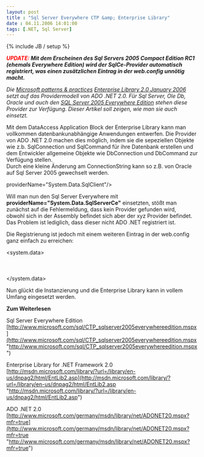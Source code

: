 ```yaml
---
layout: post
title : "Sql Server Everywhere CTP &amp; Enterprise Library"
date : 04.11.2006 14:01:00
tags: [.NET, Sql Server]
---
```

{% include JB / setup %}

<em><strong><font color="#ff0000">UPDATE:</font> Mit dem Erscheinen des Sql Servers 2005 Compact Edition RC1 (ehemals Everywhere Edition) wird der SqlCe-Provider automatisch registriert, was einen zusätzlichen Eintrag in der web.config unnötig macht.</strong></em>

<em>Die [Microsoft patterns & practices](http://msdn.microsoft.com/practices/) [Enterprise Library 2.0 January 2006](http://www.microsoft.com/downloads/details.aspx?FamilyId=5A14E870-406B-4F2A-B723-97BA84AE80B5&displaylang=en) setzt auf das Providermodell von ADO .NET 2.0. Für Sql Server, Ole Db, Oracle und auch den [SQL Server 2005 Everywhere Edition](http://www.microsoft.com/sql/CTP_sqlserver2005everywhereedition.mspx) stehen diese Provider zur Verfügung. Dieser Artikel soll zeigen, wie man sie auch einsetzt.</em>

Mit dem DataAccess Application Block der Enterprise Library kann man vollkommen datenbankunabhängige Anwendungen entwerfen. Die Provider von ADO .NET 2.0 machen dies möglich, indem sie die sepeziellen Objekte wie z.b. SqlConnection und SqlCommand für ihre Datenbank erstellen und dem Entwickler allgemeine Objekte wie DbConnection und DbCommand zur Verfügung stellen.  
Durch eine kleine Änderung am ConnectionString kann so z.B. von Oracle auf Sql Server 2005 gewechselt werden.

<connectionStrings>  
<add name="AppDatabase" connectionString="Data Source=(local);Initial Catalog=dbname;User Id=user;Password=pwd;" <strong>providerName="System.Data.SqlClient"</strong>/>  
</connectionStrings>

Will man nun den Sql Server Everywhere mit <strong>providerName="System.Data.SqlServerCe"</strong> einsetzten, stößt man zunächst auf die Fehlermeldung, dass kein Provider gefunden wird, obwohl sich in der Assembly befindet sich aber der xyz Provider befindet. Das Problem ist lediglich, dass dieser nicht ADO .NET registriert ist.

Die Registrierung ist jedoch mit einem weiteren Eintrag in der web.config ganz einfach zu erreichen:

<system.data>  
<DbProviderFactories>  
<add name="SQL Server 2005 Everywhere Data Provider"  
invariant="System.Data.SqlServerCe"  
description=".NET Framework Data Provider for Microsoft SQL Server 2005 Mobile Edition"  
type="System.Data.SqlServerCe.SqlCeProviderFactory,  
System.Data.SqlServerCe, Version=9.0.242.0, Culture=neutral,  
PublicKeyToken=89845dcd8080cc91" />  
</DbProviderFactories>  
</system.data>

Nun glückt die Instanzierung und die Enterprise Library kann in vollem Umfang eingesetzt werden.

<strong>Zum Weiterlesen</strong>

Sql Server Everywhere Edition  
[http://www.microsoft.com/sql/CTP_sqlserver2005everywhereedition.mspx](http://www.microsoft.com/sql/CTP_sqlserver2005everywhereedition.mspx "http://www.microsoft.com/sql/CTP_sqlserver2005everywhereedition.mspx")

Enterprise Library for .NET Framework 2.0  
[http://msdn.microsoft.com/library/?url=/library/en-us/dnpag2/html/EntLib2.asp](http://msdn.microsoft.com/library/?url=/library/en-us/dnpag2/html/EntLib2.asp "http://msdn.microsoft.com/library/?url=/library/en-us/dnpag2/html/EntLib2.asp")

ADO .NET 2.0  
[http://www.microsoft.com/germany/msdn/library/net/ADONET20.mspx?mfr=true](http://www.microsoft.com/germany/msdn/library/net/ADONET20.mspx?mfr=true "http://www.microsoft.com/germany/msdn/library/net/ADONET20.mspx?mfr=true")
